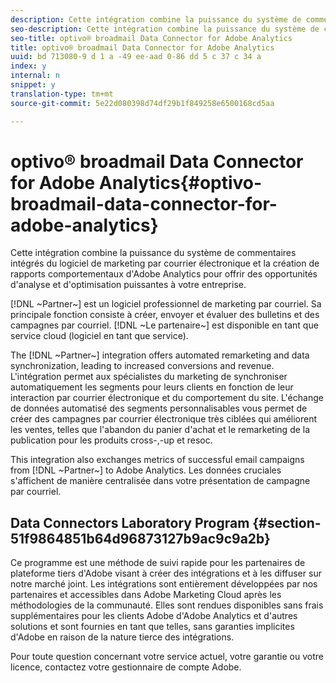 ```yaml
---
description: Cette intégration combine la puissance du système de commentaires intégrés du logiciel de marketing par courrier électronique et la création de rapports comportementaux d'Adobe Analytics pour offrir des opportunités d'analyse et d'optimisation puissantes à votre entreprise.
seo-description: Cette intégration combine la puissance du système de commentaires intégrés du logiciel de marketing par courrier électronique et la création de rapports comportementaux d'Adobe Analytics pour offrir des opportunités d'analyse et d'optimisation puissantes à votre entreprise.
seo-title: optivo® broadmail Data Connector for Adobe Analytics
title: optivo® broadmail Data Connector for Adobe Analytics
uuid: bd 713080-9 d 1 a -49 ee-aad 0-86 dd 5 c 37 c 34 a
index: y
internal: n
snippet: y
translation-type: tm+mt
source-git-commit: 5e22d080398d74df29b1f849258e6500168cd5aa

---
```



# optivo® broadmail Data Connector for Adobe Analytics{#optivo-broadmail-data-connector-for-adobe-analytics}

Cette intégration combine la puissance du système de commentaires intégrés du logiciel de marketing par courrier électronique et la création de rapports comportementaux d'Adobe Analytics pour offrir des opportunités d'analyse et d'optimisation puissantes à votre entreprise.

[!DNL ~Partner~] est un logiciel professionnel de marketing par courriel. Sa principale fonction consiste à créer, envoyer et évaluer des bulletins et des campagnes par courriel. [!DNL ~Le partenaire~] est disponible en tant que service cloud (logiciel en tant que service).

The [!DNL ~Partner~] integration offers automated remarketing and data synchronization, leading to increased conversions and revenue. L'intégration permet aux spécialistes du marketing de synchroniser automatiquement les segments pour leurs clients en fonction de leur interaction par courrier électronique et du comportement du site. L'échange de données automatisé des segments personnalisables vous permet de créer des campagnes par courrier électronique très ciblées qui améliorent les ventes, telles que l'abandon du panier d'achat et le remarketing de la publication pour les produits cross-,-up et resoc.

This integration also exchanges metrics of successful email campaigns from [!DNL ~Partner~] to Adobe Analytics. Les données cruciales s'affichent de manière centralisée dans votre présentation de campagne par courriel.

## Data Connectors Laboratory Program {#section-51f9864851b64d96873127b9ac9c9a2b}

Ce programme est une méthode de suivi rapide pour les partenaires de plateforme tiers d'Adobe visant à créer des intégrations et à les diffuser sur notre marché joint. Les intégrations sont entièrement développées par nos partenaires et accessibles dans Adobe Marketing Cloud après les méthodologies de la communauté. Elles sont rendues disponibles sans frais supplémentaires pour les clients Adobe d'Adobe Analytics et d'autres solutions et sont fournies en tant que telles, sans garanties implicites d'Adobe en raison de la nature tierce des intégrations.

Pour toute question concernant votre service actuel, votre garantie ou votre licence, contactez votre gestionnaire de compte Adobe.
